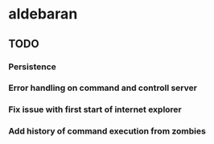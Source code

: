 # aldebaran
## TODO
### Persistence
### Error handling on command and controll server
### Fix issue with first start of internet explorer
### Add history of command execution from zombies

